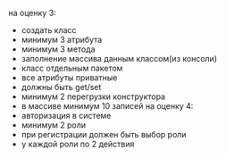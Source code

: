 на оценку 3:
- создать класс
- минимум 3 атрибута
- минимум 3 метода
- заполнение массива данным классом(из консоли)
- класс отдельным пакетом
- все атрибуты приватные
- должны быть get/set
- минимум 2 перегрузки конструктора
- в массиве минимум 10 записей
на оценку 4:
- авторизация в системе
- минимум 2 роли
- при регистрации должен быть выбор роли
- у каждой роли по 2 действия
